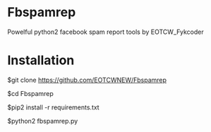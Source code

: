 # Fbspamrep
Powelful python2 facebook spam report tools by EOTCW_Fykcoder

# Installation
$git clone https://github.com/EOTCWNEW/Fbspamrep

$cd Fbspamrep

$pip2 install -r requirements.txt

$python2 fbspamrep.py
